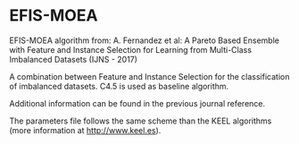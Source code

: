 # EFIS-MOEA
EFIS-MOEA algorithm from: A. Fernandez et al: A Pareto Based Ensemble with Feature and Instance Selection for Learning from Multi-Class Imbalanced Datasets (IJNS - 2017)

A combination between Feature and Instance Selection for the classification of imbalanced datasets. C4.5 is used as baseline algorithm.

Additional information can be found in the previous journal reference. 

The parameters file follows the same scheme than the KEEL algorithms (more information at http://www.keel.es).
